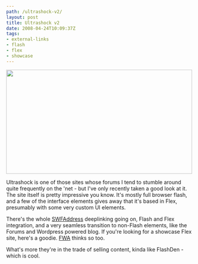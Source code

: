 ```yaml
---
path: /ultrashock-v2/
layout: post
title: Ultrashock v2
date: 2008-04-24T10:09:37Z
tags:
- external-links
- flash
- flex
- showcase
---
```


<a title="Open link in a new window" href="http://www.ultrashock.com/" target="_blank"><img class="alignnone size-full wp-image-217" title="ultrashock" src="/content/images/2008/04/ultrashock.jpg" alt="" width="500" height="280" /></a>

Ultrashock is one of those sites whose forums I tend to stumble around quite frequently on the 'net - but I've only recently taken a good look at it. The site itself is pretty impressive you know. It's mostly full browser flash, and a few of the interface elements gives away that it's based in Flex, presumably with some very custom UI elements.

There's the whole <a title="Open link in a new window" href="http://www.asual.com/swfaddress/" target="_blank">SWFAddress</a> deeplinking going on, Flash and Flex integration, and a very seamless transition to non-Flash elements, like the Forums and Wordpress powered blog. If you're looking for a showcase Flex site, here's a goodie. <a title="Open link in a new window" href="http://www.thefwa.com/?app=winners&id=6489" target="_blank">FWA</a> thinks so too.

<!--more-->

What's more they're in the trade of selling content, kinda like FlashDen - which is cool.